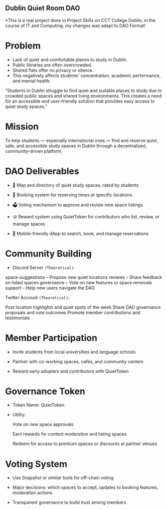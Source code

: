 ## Dublin Quiet Room DAO

*This is a real project done in Project Skills on CCT College Dublin, in the course of IT and Computing. my changes was adapt to DAO Format!

# Problem

-	Lack of quiet and comfortable places to study in Dublin.
-	Public libraries are often overcrowded.
-	Shared flats offer no privacy or silence.
- This negatively affects students’ concentration, academic performance, and mental health.


“Students in Dublin struggle to find quiet and suitable places to study due to crowded public spaces and shared living environments.
This creates a need for an accessible and user-friendly solution that provides easy access to quiet study spaces.”


# Mission
To help students — especially international ones — find and reserve quiet, safe, 
and accessible study spaces in Dublin through a decentralized, community-driven platform.

# DAO Deliverables

- 📍 Map and directory of quiet study spaces, rated by students

- 📅 Booking system for reserving times at specific locations

- 🗳️ Voting mechanism to approve and review new space listings

- 🪙 Reward system using QuietToken for contributors who list, review, or manage spaces

- 📱 Mobile-friendly dApp to search, book, and manage reservations

# Community Building

 -  Discord Server `(Theoretical)`:

space-suggestions – Propose new quiet locations
reviews – Share feedback on listed spaces
governance – Vote on new features or space removals
support – Help new users navigate the DAO

Twitter Account `(Theoretical)`:

Post location highlights and quiet spots of the week
Share DAO governance proposals and vote outcomes
Promote member contributions and testimonials


# Member Participation

- Invite students from local universities and language schools

- Partner with co-working spaces, cafés, and community centers

- Reward early adopters and contributors with QuietToken


# Governance Token

- Token Name: QuietToken

- Utility:

    Vote on new space approvals

    Earn rewards for content moderation and listing spaces

    Redeem for access to premium spaces or discounts at partner venues


# Voting System

- Use Snapshot or similar tools for off-chain voting

- Major decisions: which spaces to accept, updates to booking features, moderation actions

- Transparent governance to build trust among members

